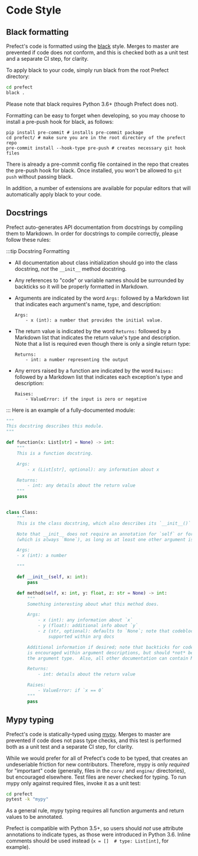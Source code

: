 # Code Style

## Black formatting

Prefect's code is formatted using the [black](https://github.com/ambv/black) style. Merges to master are prevented if code does not conform, and this is checked both as a unit test and a separate CI step, for clarity.

To apply black to your code, simply run black from the root Prefect directory:

```bash
cd prefect
black .
```

Please note that black requires Python 3.6+ (though Prefect does not).

Formatting can be easy to forget when developing, so you may choose to install a pre-push hook for black, as follows:

```
pip install pre-commit # installs pre-commit package
cd prefect/ # make sure you are in the root directory of the prefect repo
pre-commit install --hook-type pre-push # creates necessary git hook files
```

There is already a pre-commit config file contained in the repo that creates the pre-push hook for black. Once installed, you won't be allowed to `git push` without passing black.

In addition, a number of extensions are available for popular editors that will automatically apply black to your code.

## Docstrings

Prefect auto-generates API documentation from docstrings by compiling them to Markdown. In order for docstrings to compile correctly, please follow these rules:

:::tip Docstring Formatting
- All documentation about class initialization should go into the class docstring, _not_ the `__init__` method docstring.
- Any references to "code" or variable names should be surrounded by backticks so it will be properly formatted in Markdown.
- Arguments are indicated by the word `Args:` followed by a Markdown list that indicates each argument's name, type, and description:
    ```
    Args:
        - x (int): a number that provides the initial value.
    ```


- The return value is indicated by the word `Returns:` followed by a Markdown list that indicates the return value's type and description. Note that a list is required even though there is only a single return type:

    ```
    Returns:
        - int: a number representing the output
    ```

- Any errors raised by a function are indicated by the word `Raises:` followed by a Markdown list  that indicates each exception's type and description:

    ```
    Raises:
        - ValueError: if the input is zero or negative
    ```

:::
Here is an example of a fully-documented module:

```python
"""
This docstring describes this module.
"""

def function(x: List[str] = None) -> int:
    """
    This is a function docstring.

    Args:
        - x (List[str], optional): any information about x

    Returns:
        - int: any details about the return value
    """
    pass


class Class:
    """
    This is the class docstring, which also describes its `__init__()` constructor.

    Note that __init__ does not require an annotation for `self` or for the return value
    (which is always `None`), as long as at least one other argument is typed.

    Args:
    - x (int): a number

    """

    def __init__(self, x: int):
        pass

    def method(self, x: int, y: float, z: str = None) -> int:
        """
        Something interesting about what this method does.

        Args:
            - x (int): any information about `x`
            - y (float): additional info about `y`
            - z (str, optional): defaults to `None`; note that codeblocks are not currently
                supported within arg docs

        Additional information if desired; note that backticks for code formatting
        is encouraged within argument descriptions, but should *not* be used in
        the argument type.  Also, all other documentation can contain Markdown.

        Returns:
            - int: details about the return value

        Raises:
            - ValueError: if `x == 0`
        """
        pass
```

## Mypy typing

Prefect's code is statically-typed using [mypy](http://mypy-lang.org/). Merges to master are prevented if code does not pass type checks, and this test is performed both as a unit test and a separate CI step, for clarity.

While we would prefer for all of Prefect's code to be typed, that creates an undeseriable friction for new contributors. Therefore, mypy is only *required* for "important" code (generally, files in the `core/` and `engine/` directories), but encouraged elsewhere. Test files are never checked for typing. To run mypy only against required files, invoke it as a unit test:

```bash
cd prefect
pytest -k "mypy"
```

As a general rule, mypy typing requires all function arguments and return values to be annotated.

Prefect is compatible with Python 3.5+, so users should *not* use attribute annotations to indicate types, as those were introduced in Python 3.6. Inline comments should be used instead (`x = []  # type: List[int]`, for example).
